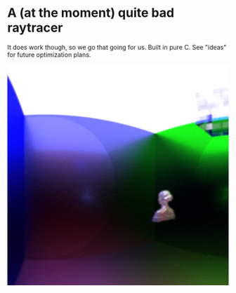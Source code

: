 # A (at the moment) quite bad raytracer
It does work though, so we go that going for us. Built in pure C.
See "ideas" for future optimization plans.

![alt text](results/statue.bmp "example image")
